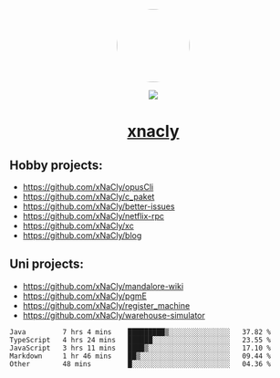 <p align="center">
  <img style="border-radius: 100px" width="128" height="128" src="https://avatars.githubusercontent.com/u/47723417?v=4"/>
</p>
<p align="center">
  <img src="https://komarev.com/ghpvc/?username=xnacly&&style=flat-square"/>
</p>

<h1 align="center"><a href="https://xnacly.me"> xnacly</a> </h1>

## Hobby projects:
- https://github.com/xNaCly/opusCli
- https://github.com/xNaCly/c_paket
- https://github.com/xNaCly/better-issues
- https://github.com/xNaCly/netflix-rpc
- https://github.com/xNaCly/xc
- https://github.com/xNaCly/blog

## Uni projects:
- https://github.com/xNaCly/mandalore-wiki
- https://github.com/xNaCly/pgmE
- https://github.com/xNaCly/register_machine
- https://github.com/xNaCly/warehouse-simulator


<!--START_SECTION:waka-->

```text
Java         7 hrs 4 mins    █████████▒░░░░░░░░░░░░░░░   37.82 %
TypeScript   4 hrs 24 mins   ██████░░░░░░░░░░░░░░░░░░░   23.55 %
JavaScript   3 hrs 11 mins   ████▒░░░░░░░░░░░░░░░░░░░░   17.10 %
Markdown     1 hr 46 mins    ██▒░░░░░░░░░░░░░░░░░░░░░░   09.44 %
Other        48 mins         █░░░░░░░░░░░░░░░░░░░░░░░░   04.36 %
```

<!--END_SECTION:waka-->
